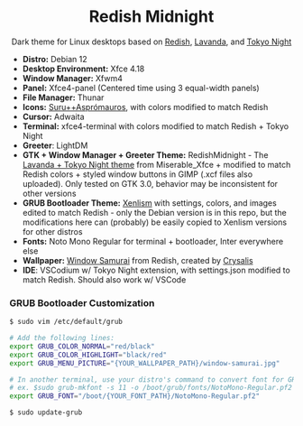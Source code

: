 <div align="center">
    <h1>Redish Midnight</h1>
    <p>Dark theme for Linux desktops based on <a href="https://github.com/legendlife/Redish" target="_blank">Redish</a>, <a href="https://github.com/vinceliuice/Lavanda-kde" target="_blank">Lavanda</a>, and <a href="https://github.com/folke/tokyonight.nvim">Tokyo Night</a></p>
</div>

- **Distro:** Debian 12
- **Desktop Environment:** Xfce 4.18
- **Window Manager:** Xfwm4
- **Panel:** Xfce4-panel (Centered time using 3 equal-width panels)
- **File Manager:** Thunar
- **Icons:** [Suru++Asprómauros](https://github.com/gusbemacbe/suru-plus-aspromauros), with colors modified to match Redish
- **Cursor:** Adwaita
- **Terminal:** xfce4-terminal with colors modified to match Redish + Tokyo Night
- **Greeter**: LightDM
- **GTK + Window Manager + Greeter Theme:** RedishMidnight - The [Lavanda + Tokyo Night theme](https://github.com/mehedirm6244/Miserable_Xfce/tree/Serenade) from Miserable_Xfce + modified to match Redish colors + styled window buttons in GIMP (.xcf files also uploaded). Only tested on GTK 3.0, behavior may be inconsistent for other versions
- **GRUB Bootloader Theme:** [Xenlism](https://www.pling.com/p/1440862) with settings, colors, and images edited to match Redish - only the Debian version is in this repo, but the modifications here can (probably) be easily copied to Xenlism versions for other distros
- **Fonts:** Noto Mono Regular for terminal + bootloader, Inter everywhere else
- **Wallpaper:** [Window Samurai](https://github.com/legendlife/Redish/blob/main/wallpaper/window-samurai.jpg) from Redish, created by [Crysalis](https://www.instagram.com/curisaris/)
- **IDE**: VSCodium w/ Tokyo Night extension, with settings.json modified to match Redish. Should also work w/ VSCode

### GRUB Bootloader Customization

```bash
$ sudo vim /etc/default/grub

# Add the following lines:
export GRUB_COLOR_NORMAL="red/black"
export GRUB_COLOR_HIGHLIGHT="black/red"
export GRUB_MENU_PICTURE="{YOUR_WALLPAPER_PATH}/window-samurai.jpg"

# In another terminal, use your distro's command to convert font for GRUB (paths and commands below may differ)
# ex. $sudo grub-mkfont -s 11 -o /boot/grub/fonts/NotoMono-Regular.pf2 /usr/share/fonts/truetype/noto/NotoMono-Regular.ttf
export GRUB_FONT="/boot/{YOUR_FONT_PATH}/NotoMono-Regular.pf2"

$ sudo update-grub
```